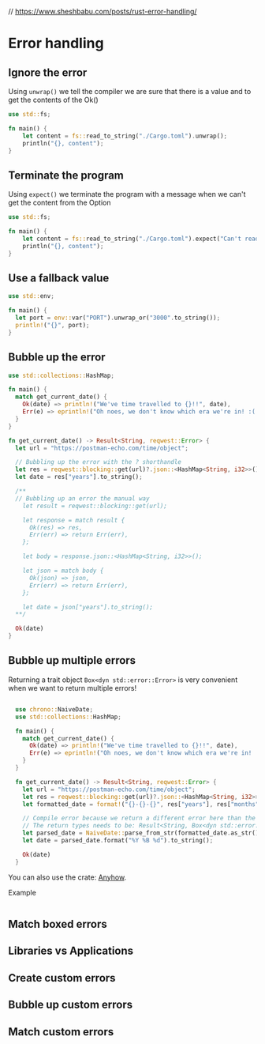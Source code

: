 // https://www.sheshbabu.com/posts/rust-error-handling/

# Error handling

## Ignore the error

Using `unwrap()` we tell the compiler we are sure that there is a value and to get the contents of the Ok()

```rust
use std::fs;

fn main() {
    let content = fs::read_to_string("./Cargo.toml").unwrap();
    println("{}, content");
}

```

## Terminate the program

Using `expect()` we terminate the program with a message when we can't get the content from the Option

```rust
use std::fs;

fn main() {
    let content = fs::read_to_string("./Cargo.toml").expect("Can't read file");
    println("{}, content");
}

```

## Use a fallback value

```rust
use std::env;

fn main() {
  let port = env::var("PORT").unwrap_or("3000".to_string());
  println!("{}", port);
}
```

## Bubble up the error

```rust
use std::collections::HashMap;

fn main() {
  match get_current_date() {
    Ok(date) => println!("We've time travelled to {}!!", date),
    Err(e) => eprintln!("Oh noes, we don't know which era we're in! :( \n  {}", e),
  }
}

fn get_current_date() -> Result<String, reqwest::Error> {
  let url = "https://postman-echo.com/time/object";

  // Bubbling up the error with the ? shorthandle
  let res = reqwest::blocking::get(url)?.json::<HashMap<String, i32>>()?;
  let date = res["years"].to_string();

  /**
  // Bubbling up an error the manual way
    let result = reqwest::blocking::get(url);

    let response = match result {
      Ok(res) => res,
      Err(err) => return Err(err),
    };

    let body = response.json::<HashMap<String, i32>>();

    let json = match body {
      Ok(json) => json,
      Err(err) => return Err(err),
    };

    let date = json["years"].to_string();
  **/

  Ok(date)
}

```

## Bubble up multiple errors

Returning a trait object `Box<dyn std::error::Error>` is very convenient when we want to return multiple errors!

```rust

  use chrono::NaiveDate;
  use std::collections::HashMap;

  fn main() {
    match get_current_date() {
      Ok(date) => println!("We've time travelled to {}!!", date),
      Err(e) => eprintln!("Oh noes, we don't know which era we're in! :( \n  {}", e),
    }
  }

  fn get_current_date() -> Result<String, reqwest::Error> {
    let url = "https://postman-echo.com/time/object";
    let res = reqwest::blocking::get(url)?.json::<HashMap<String, i32>>()?;
    let formatted_date = format!("{}-{}-{}", res["years"], res["months"] + 1, res["date"]);

    // Compile error because we return a different error here than the return type indicates
    // The return types needs to be: Result<String, Box<dyn std::error::Error>>
    let parsed_date = NaiveDate::parse_from_str(formatted_date.as_str(), "%Y-%m-%d")?;
    let date = parsed_date.format("%Y %B %d").to_string();

    Ok(date)
  }

```

You can also use the crate: [Anyhow](https://github.com/dtolnay/anyhow).

Example

```rust

```

## Match boxed errors

## Libraries vs Applications

## Create custom errors

## Bubble up custom errors

## Match custom errors
